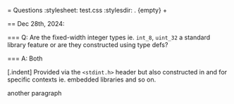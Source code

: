 = Questions
:stylesheet: test.css
:stylesdir: .
{empty} +

== Dec 28th, 2024:

=== Q: Are the fixed-width integer types ie. `int_8`, `uint_32` a standard library feature or are they constructed using type defs?

=== A: Both

[.indent]
Provided via the `<stdint.h>` header but also constructed in and for specific contexts ie. embedded libraries and so on.

another paragraph
